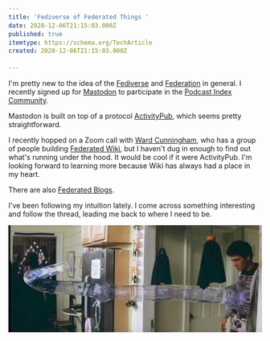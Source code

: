 ```yaml
---
title: 'Fediverse of Federated Things '
date: 2020-12-06T21:15:03.000Z
published: true
itemtype: https://schema.org/TechArticle
created: 2020-12-06T21:15:03.000Z

---
```


I'm pretty new to the idea of the [Fediverse](https://en.wikipedia.org/wiki/Fediverse) and [Federation](https://en.wikipedia.org/wiki/Federation_(information_technology)) in general. I recently signed up for [Mastodon](https://joinmastodon.org/) to participate in the [Podcast Index Community](https://podcastindex.social/about). 

Mastodon is built on top of a protocol [ActivityPub](https://www.w3.org/TR/activitypub/), which seems pretty straightforward.

I recently hopped on a Zoom call with [Ward Cunningham](https://twitter.com/WardCunningham), who has a group of people building [Federated Wiki](https://wiki.p2pfoundation.net/Federated_Wiki), but I haven't dug in enough to find out what's running under the hood. It would be cool if it were ActivityPub. I'm looking forward to learning more because Wiki has always had a place in my heart.

There are also [Federated Blogs](https://wiki.p2pfoundation.net/Federated_Blog).

I've been following my intuition lately. I come across something interesting and follow the thread, leading me back to where I need to be.

![Donnie Darko Tunnels](img/donnie-darko.jpg)

